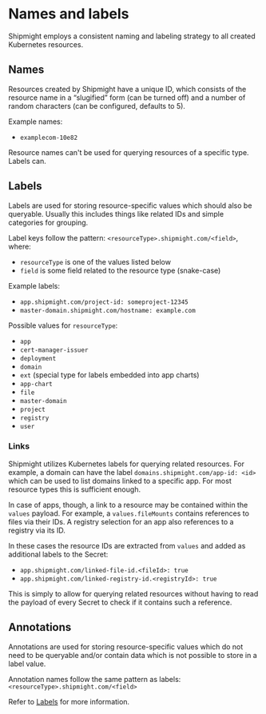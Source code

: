 # Names and labels

Shipmight employs a consistent naming and labeling strategy to all created Kubernetes resources.

## Names

Resources created by Shipmight have a unique ID, which consists of the resource name in a “slugified” form (can be turned off) and a number of random characters (can be configured, defaults to 5).

Example names:

- `examplecom-10e82`

Resource names can't be used for querying resources of a specific type. Labels can.

## Labels

Labels are used for storing resource-specific values which should also be queryable. Usually this includes things like related IDs and simple categories for grouping.

Label keys follow the pattern: `<resourceType>.shipmight.com/<field>`, where:

- `resourceType` is one of the values listed below
- `field` is some field related to the resource type (snake-case)

Example labels:

- `app.shipmight.com/project-id: someproject-12345`
- `master-domain.shipmight.com/hostname: example.com`

Possible values for `resourceType`:

- `app`
- `cert-manager-issuer`
- `deployment`
- `domain`
- `ext` (special type for labels embedded into app charts)
- `app-chart`
- `file`
- `master-domain`
- `project`
- `registry`
- `user`

### Links

Shipmight utilizes Kubernetes labels for querying related resources. For example, a domain can have the label `domains.shipmight.com/app-id: <id>` which can be used to list domains linked to a specific app. For most resource types this is sufficient enough.

In case of apps, though, a link to a resource may be contained within the `values` payload. For example, a `values.fileMounts` contains references to files via their IDs. A registry selection for an app also references to a registry via its ID.

In these cases the resource IDs are extracted from `values` and added as additional labels to the Secret:

- `app.shipmight.com/linked-file-id.<fileId>: true`
- `app.shipmight.com/linked-registry-id.<registryId>: true`

This is simply to allow for querying related resources without having to read the payload of every Secret to check if it contains such a reference.

## Annotations

Annotations are used for storing resource-specific values which do not need to be queryable and/or contain data which is not possible to store in a label value.

Annotation names follow the same pattern as labels: `<resourceType>.shipmight.com/<field>`

Refer to [Labels](#labels) for more information.
